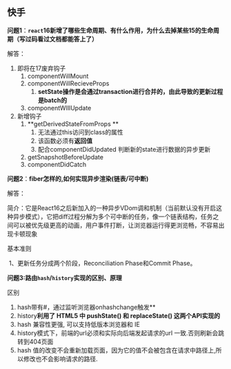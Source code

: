 ## 快手

**问题1**：**`react`16新增了哪些生命周期、有什么作用，为什么去掉某些15的生命周期（写过码看过文档都能答上了）**

解答：

1. 即将在17废弃钩子
   1. componentWillMount
   2. componentWillRecieveProps
      1. **setState操作是会通过transaction进行合并的，由此导致的更新过程是batch的**
   3. componentWIllUpdate
2. 新增钩子
   1. **getDerivedStateFromProps **
      1. 无法通过this访问到class的属性
      2. 该函数必须有**返回值**
      3. 配合componentDidUpdated 判断新的state进行数据的异步更新
   2. getSnapshotBeforeUpdate
   3. componentDidCatch

**问题2**：**fiber怎样的,如何实现异步渲染(链表/可中断)**

解答： 

​	简介：它是React16之后新加入的一种异步VDom调和机制（当前默认没有开启这种异步模式），它把diff过程分解为多个可中断的任务，像一个链表结构，任务之间可以被优先级更高的动画，用户事件打断，让浏览器运行得更浏览畅，不容易出现卡顿现象

基本准则

​	1、更新任务分成两个阶段，Reconciliation Phase和Commit Phase。

**问题3:路由`hash`/`history`实现的区别、原理**

区别

1. hash带有#，通过监听浏览器onhashchange触发**
2. history**利用了 HTML5 中 pushState() 和 replaceState() 这两个API实现的**
3. hash 兼容性更强, 可以支持低版本浏览器和 IE
4. history模式下，前端的url必须和实际向后端发起请求的url 一致.否则刷新会跳转到404页面
5. hash 值的改变不会重新加载页面，因为它的值不会被包含在请求中路径上,所以修改也不会影响请求的路径.